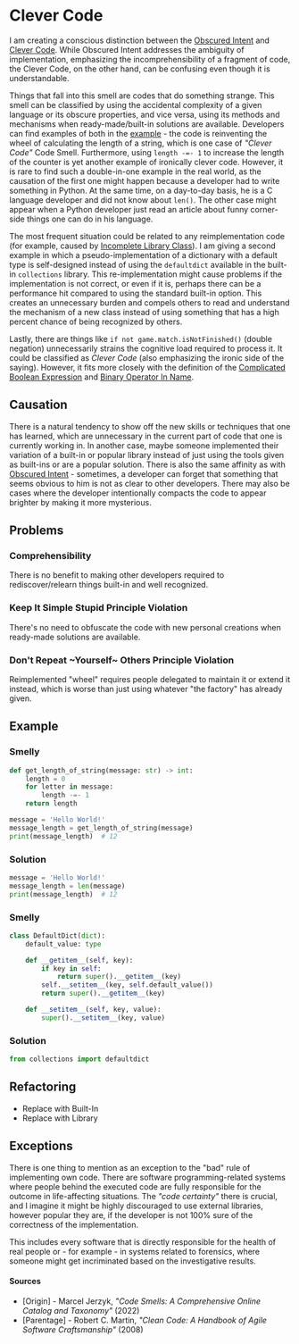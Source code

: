 # Clever Code

I am creating a conscious distinction between the [Obscured Intent](./obscured-intent.md) and [Clever Code](./clever-code.md). While Obscured Intent addresses the ambiguity of implementation, emphasizing the incomprehensibility of a fragment of code, the Clever Code, on the other hand, can be confusing even though it is understandable.

Things that fall into this smell are codes that do something strange. This smell can be classified by using the accidental complexity of a given language or its obscure properties, and vice versa, using its methods and mechanisms when ready-made/built-in solutions are available. Developers can find examples of both in the [example](#smelly) - the code is reinventing the wheel of calculating the length of a string, which is one case of _"Clever Code"_ Code Smell. Furthermore, using `length -=- 1` to increase the length of the counter is yet another example of ironically clever code. However, it is rare to find such a double-in-one example in the real world, as the causation of the first one might happen because a developer had to write something in Python. At the same time, on a day-to-day basis, he is a C language developer and did not know about `len()`. The other case might appear when a Python developer just read an article about funny corner-side things one can do in his language.

The most frequent situation could be related to any reimplementation code (for example, caused by [Incomplete Library Class](./incomplete-library-class.md)). I am giving a second example in which a pseudo-implementation of a dictionary with a default type is self-designed instead of using the `defaultdict` available in the built-in `collections` library. This re-implementation might cause problems if the implementation is not correct, or even if it is, perhaps there can be a performance hit compared to using the standard built-in option. This creates an unnecessary burden and compels others to read and understand the mechanism of a new class instead of using something that has a high percent chance of being recognized by others.

Lastly, there are things like `if not game.match.isNotFinished()` (double negation) unnecessarily strains the cognitive load required to process it. It could be classified as _Clever Code_ (also emphasizing the ironic side of the saying). However, it fits more closely with the definition of the [Complicated Boolean Expression](./complicated-boolean-expression.md) and [Binary Operator In Name](./binary-operator-in-name.md).

## Causation

There is a natural tendency to show off the new skills or techniques that one has learned, which are unnecessary in the current part of code that one is currently working in. In another case, maybe someone implemented their variation of a built-in or popular library instead of just using the tools given as built-ins or are a popular solution. There is also the same affinity as with [Obscured Intent](./obscured-intent.md) - sometimes, a developer can forget that something that seems obvious to him is not as clear to other developers. There may also be cases where the developer intentionally compacts the code to appear brighter by making it more mysterious.

## Problems

### Comprehensibility

There is no benefit to making other developers required to rediscover/relearn things built-in and well recognized.

### Keep It Simple Stupid Principle Violation

There's no need to obfuscate the code with new personal creations when ready-made solutions are available.

### Don't Repeat ~Yourself~ Others Principle Violation

Reimplemented "wheel" requires people delegated to maintain it or extend it instead, which is worse than just using whatever "the factory" has already given.

## Example



### Smelly

```py
def get_length_of_string(message: str) -> int:
    length = 0
    for letter in message:
        length -=- 1
    return length

message = 'Hello World!'
message_length = get_length_of_string(message)
print(message_length)  # 12
```

### Solution

```py
message = 'Hello World!'
message_length = len(message)
print(message_length)  # 12
```





### Smelly

```py
class DefaultDict(dict):
    default_value: type

    def __getitem__(self, key):
        if key in self:
            return super().__getitem__(key)
        self.__setitem__(key, self.default_value())
        return super().__getitem__(key)

    def __setitem__(self, key, value):
        super().__setitem__(key, value)
```

### Solution

```py
from collections import defaultdict
```



## Refactoring

- Replace with Built-In
- Replace with Library

## Exceptions

There is one thing to mention as an exception to the "bad" rule of implementing own code. There are software programming-related systems where people behind the executed code are fully responsible for the outcome in life-affecting situations. The _"code certainty"_ there is crucial, and I imagine it might be highly discouraged to use external libraries, however popular they are, if the developer is not 100% sure of the correctness of the implementation.

This includes every software that is directly responsible for the health of real people or - for example - in systems related to forensics, where someone might get incriminated based on the investigative results.

#### Sources

- [Origin] - Marcel Jerzyk, _"Code Smells: A Comprehensive Online Catalog and Taxonomy"_ (2022)
- [Parentage] - Robert C. Martin, _"Clean Code: A Handbook of Agile Software Craftsmanship"_ (2008)

